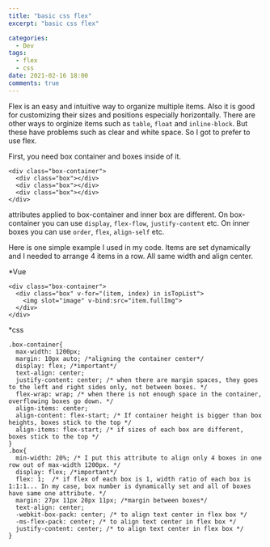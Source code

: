 ```yaml
---
title: "basic css flex"
excerpt: "basic css flex"

categories:
  - Dev
tags:
  - flex
  - css
date: 2021-02-16 18:00
comments: true 
---
```


Flex is an easy and intuitive way to organize multiple items. Also it is good for customizing their sizes and positions especially horizontally. There are other ways to orginize items such as `table`, `float` and `inline-block`. But these have problems such as clear and white space. So I got to prefer to use flex.

First, you need box container and boxes inside of it. 

```
<div class="box-container">
  <div class="box"></div>
  <div class="box"></div>
  <div class="box"></div>
</div>
```

attributes applied to box-container and inner box are different. 
On box-container you can use `display`, `flex-flow`, `justify-content` etc. 
On inner boxes you can use `order`, `flex`, `align-self` etc.

Here is one simple example I used in my code.
Items are set dynamically and I needed to arrange 4 items in a row. All same width and align center.

*Vue 
```
<div class="box-container">
  <div class="box" v-for="(item, index) in isTopList">
    <img slot="image" v-bind:src="item.fullImg">
  </div>
</div>
```

*css
```
.box-container{ 
  max-width: 1200px;
  margin: 10px auto; /*aligning the container center*/
  display: flex; /*important*/
  text-align: center;
  justify-content: center; /* when there are margin spaces, they goes to the left and right sides only, not between boxes. */
  flex-wrap: wrap; /* when there is not enough space in the container, overflowing boxes go down. */
  align-items: center; 
  align-content: flex-start; /* If container height is bigger than box heights, boxes stick to the top */
  align-items: flex-start; /* if sizes of each box are different, boxes stick to the top */
}
.box{
  min-width: 20%; /* I put this attribute to align only 4 boxes in one row out of max-width 1200px. */
  display: flex; /*important*/
  flex: 1;  /* if flex of each box is 1, width ratio of each box is 1:1:1... In my case, box number is dynamically set and all of boxes have same one attribute. */
  margin: 27px 11px 20px 11px; /*margin between boxes*/
  text-align: center;
  -webkit-box-pack: center; /* to align text center in flex box */ 
  -ms-flex-pack: center; /* to align text center in flex box */
  justify-content: center; /* to align text center in flex box */
}
```
